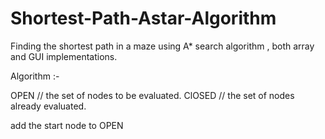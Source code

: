 # Shortest-Path-Astar-Algorithm

Finding the shortest path in a maze using A* search algorithm , both array and GUI implementations. 

Algorithm :- 

OPEN // the set of nodes to be evaluated.
ClOSED // the set of nodes already evaluated.

add the start node to OPEN


